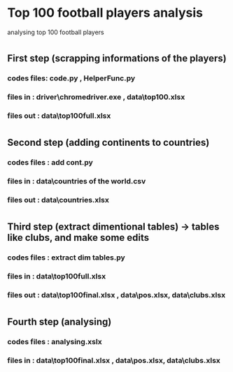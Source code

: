 # Top 100 football players analysis
 analysing top 100 football players 
#
#
#
## First step (scrapping informations of the players)

### codes files: code.py , HelperFunc.py

### files in : driver\chromedriver.exe , data\top100.xlsx

### files out : data\top100full.xlsx
#
#
#
## Second step (adding continents to countries)

### codes files : add cont.py

### files in : data\countries of the world.csv

### files out : data\countries.xlsx
#
#
#
## Third step (extract dimentional tables) -> tables like clubs, and make some edits

### codes files : extract dim tables.py

### files in : data\top100full.xlsx

### files out : data\top100final.xlsx , data\pos.xlsx, data\clubs.xlsx
#
#
#
## Fourth step (analysing)

### codes files : analysing.xslx

### files in : data\top100final.xlsx , data\pos.xlsx, data\clubs.xlsx
